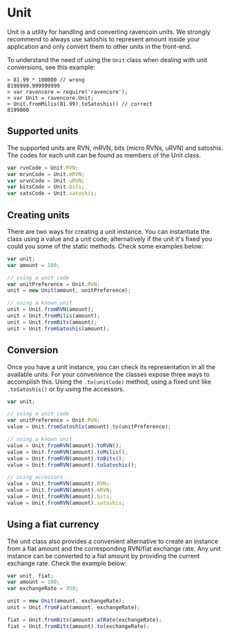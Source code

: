 # Unit
Unit is a utility for handling and converting ravencoin units. We strongly recommend to always use satoshis to represent amount inside your application and only convert them to other units in the front-end.

To understand the need of using the `Unit` class when dealing with unit conversions, see this example:

```
> 81.99 * 100000 // wrong
8198999.999999999
> var ravencore = require('ravencore');
> var Unit = ravencore.Unit;
> Unit.fromMilis(81.99).toSatoshis() // correct
8199000
```

## Supported units
The supported units are RVN, mRVN, bits (micro RVNs, uRVN) and satoshis. The codes for each unit can be found as members of the Unit class.

```javascript
var rvnCode = Unit.RVN;
var mrvnCode = Unit.mRVN;
var urvnCode = Unit.uRVN;
var bitsCode = Unit.bits;
var satsCode = Unit.satoshis;
```

## Creating units
There are two ways for creating a unit instance. You can instantiate the class using a value and a unit code; alternatively if the unit it's fixed you could you some of the static methods. Check some examples below:

```javascript
var unit;
var amount = 100;

// using a unit code
var unitPreference = Unit.RVN;
unit = new Unit(amount, unitPreference);

// using a known unit
unit = Unit.fromRVN(amount);
unit = Unit.fromMilis(amount);
unit = Unit.fromBits(amount);
unit = Unit.fromSatoshis(amount);
```

## Conversion
Once you have a unit instance, you can check its representation in all the available units. For your convenience the classes expose three ways to accomplish this. Using the `.to(unitCode)` method, using a fixed unit like `.toSatoshis()` or by using the accessors.

```javascript
var unit;

// using a unit code
var unitPreference = Unit.RVN;
value = Unit.fromSatoshis(amount).to(unitPreference);

// using a known unit
value = Unit.fromRVN(amount).toRVN();
value = Unit.fromRVN(amount).toMilis();
value = Unit.fromRVN(amount).toBits();
value = Unit.fromRVN(amount).toSatoshis();

// using accessors
value = Unit.fromRVN(amount).RVN;
value = Unit.fromRVN(amount).mRVN;
value = Unit.fromRVN(amount).bits;
value = Unit.fromRVN(amount).satoshis;
```

## Using a fiat currency
The unit class also provides a convenient alternative to create an instance from a fiat amount and the corresponding RVN/fiat exchange rate. Any unit instance can be converted to a fiat amount by providing the current exchange rate. Check the example below:

```javascript
var unit, fiat;
var amount = 100;
var exchangeRate = 350;

unit = new Unit(amount, exchangeRate);
unit = Unit.fromFiat(amount, exchangeRate);

fiat = Unit.fromBits(amount).atRate(exchangeRate);
fiat = Unit.fromBits(amount).to(exchangeRate);
```

